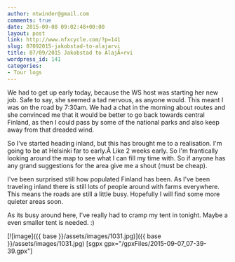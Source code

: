 ```yaml
---
author: ntwinder@gmail.com
comments: true
date: 2015-09-08 09:02:48+00:00
layout: post
link: http://www.nfxcycle.com/?p=141
slug: 07092015-jakobstad-to-alajarvi
title: 07/09/2015 Jakobstad to AlajÃ¤rvi
wordpress_id: 141
categories:
- Tour logs
---
```


We had to get up early today, because the WS host was starting her new job. Safe to say, she seemed a tad nervous, as anyone would. This meant I was on the road by 7:30am.
We had a chat in the morning about routes and she convinced me that it would be better to go back towards central Finland, as then I could pass by some of the national parks and also keep away from that dreaded wind. 

So I've started heading inland, but this has brought me to a realisation. I'm going to be at Helsinki far to early.Â  Like 2 weeks early. So I'm frantically looking around the map to see what I can fill my time with. So if anyone has any grand suggestions for the area give me a shout (must be cheap). 

I've been surprised still how populated Finland has been. As I've been traveling inland there is still lots of people around with farms everywhere. This means the roads are still a little busy. Hopefully I will find some more quieter areas soon. 

As its busy around here, I've really had to cramp my tent in tonight. Maybe a even smaller tent is needed. :)

[![image]({{ base }}/assets/images/1031.jpg)]({{ base }}/assets/images/1031.jpg)
[sgpx gpx="/gpxFiles/2015-09-07_07-39-39.gpx"]
